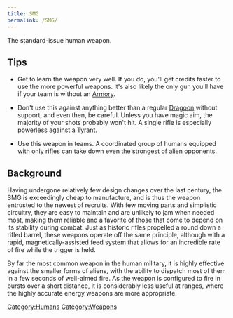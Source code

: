 ```yaml
---
title: SMG
permalink: /SMG/
---
```


The standard-issue human weapon.

## Tips

- Get to learn the weapon very well. If you do, you'll get credits
  faster to use the more powerful weapons. It's also likely the only gun
  you'll have if your team is without an [Armory](Armory "wikilink").

<!-- -->

- Don't use this against anything better than a regular
  [Dragoon](Dragoon "wikilink") without support, and even then, be
  careful. Unless you have magic aim, the majority of your shots
  probably won't hit. A single rifle is especially powerless against a
  [Tyrant](Tyrant "wikilink").

<!-- -->

- Use this weapon in teams. A coordinated group of humans equipped with
  only rifles can take down even the strongest of alien opponents.

## Background

Having undergone relatively few design changes over the last century,
the SMG is exceedingly cheap to manufacture, and is thus the weapon
entrusted to the newest of recruits. With few moving parts and
simplistic circuitry, they are easy to maintain and are unlikely to jam
when needed most, making them reliable and a favorite of those that come
to depend on its stability during combat. Just as historic rifles
propelled a round down a rifled barrel, these weapons operate off the
same principle, although with a rapid, magnetically-assisted feed system
that allows for an incredible rate of fire while the trigger is held.

By far the most common weapon in the human military, it is highly
effective against the smaller forms of aliens, with the ability to
dispatch most of them in a few seconds of well-aimed fire. As the weapon
is configured to fire in bursts over a short distance, it is
considerably less useful at ranges, where the highly accurate energy
weapons are more appropriate.

[Category:Humans](Category:Humans "wikilink")
[Category:Weapons](Category:Weapons "wikilink")